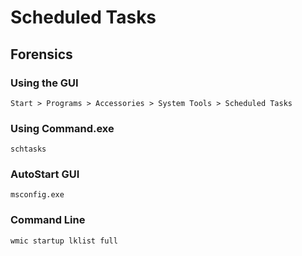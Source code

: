 # Scheduled Tasks

## Forensics

### Using the GUI

`Start > Programs > Accessories > System Tools > Scheduled Tasks`

### Using Command.exe

`schtasks`

### AutoStart GUI

`msconfig.exe`

### Command Line

`wmic startup lklist full`
